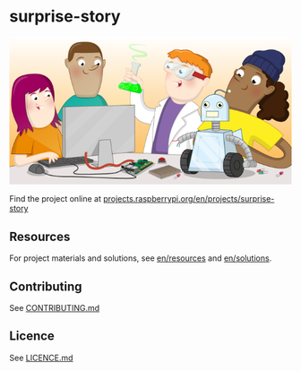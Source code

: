 # surprise-story

![surprise-story](banner.png)

Find the project online at [projects.raspberrypi.org/en/projects/surprise-story](https://projects.raspberrypi.org/en/projects/surprise-story)

## Resources
For project materials and solutions, see [en/resources](https://github.com/raspberrypilearning/surprise-story/tree/master/en/resources) and [en/solutions](https://github.com/raspberrypilearning/surprise-story/tree/master/en/solutions).

## Contributing
See [CONTRIBUTING.md](CONTRIBUTING.md)

## Licence
 See [LICENCE.md](LICENCE.md)